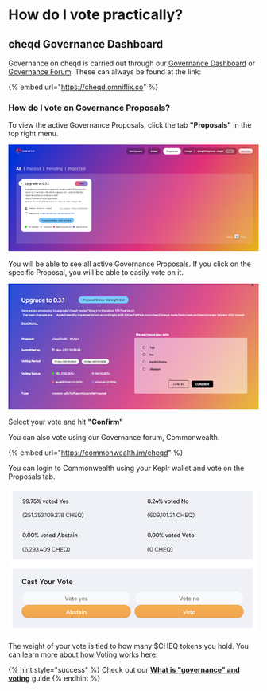 # How do I vote practically?

## cheqd Governance Dashboard

Governance on cheqd is carried out through our [Governance Dashboard](https://cheqd.omniflix.co) or [Governance Forum](https://commonwealth.im/cheqd). These can always be found at the link:

{% embed url="https://cheqd.omniflix.co" %}

### How do I vote on Governance Proposals?

To view the active Governance Proposals, click the tab **"Proposals"** in the top right menu.

![Image showing cheqd Governance proposals](<../.gitbook/assets/cheqd governance proposals.png>)

You will be able to see all active Governance Proposals. If you click on the specific Proposal, you will be able to easily vote on it.

![Image showing how to vote on OmniFlix](<../.gitbook/assets/how to vote on omniflix.png>)

Select your vote and hit **"Confirm"**

You can also vote using our Governance forum, Commonwealth.

{% embed url="https://commonwealth.im/cheqd" %}

You can login to Commonwealth using your Keplr wallet and vote on the Proposals tab.

![Image showing how to vote on Commonwealth](<../.gitbook/assets/How to vote on Commonwealth.png>)

The weight of your vote is tied to how many $CHEQ tokens you hold. You can learn more about [how Voting works here](../basic-concepts/voting.md):

{% hint style="success" %}
Check out our [**What is "governance" and voting**](https://learn.cheqd.io/overview/intro-to-defi-aspects-of-cheqd/what-is-governance-and-voting) guide
{% endhint %}
